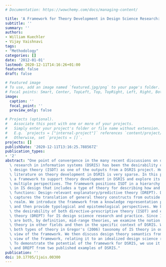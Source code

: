 ```yaml
---
# Documentation: https://wowchemy.com/docs/managing-content/

title: 'A Framework for Theory Development in Design Science Research: Multiple Perspectives'
subtitle: ''
summary: ''
authors:
- William Kuechler
- Vijay Vaishnavi
tags:
- "Methodology"
categories: []
date: '2012-01-01'
lastmod: 2020-12-11T14:16:26+01:00
featured: false
draft: false

# Featured image
# To use, add an image named `featured.jpg/png` to your page's folder.
# Focal points: Smart, Center, TopLeft, Top, TopRight, Left, Right, BottomLeft, Bottom, BottomRight.
image:
  caption: ''
  focal_point: ''
  preview_only: false

# Projects (optional).
#   Associate this post with one or more of your projects.
#   Simply enter your project's folder or file name without extension.
#   E.g. `projects = ["internal-project"]` references `content/project/deep-learning/index.md`.
#   Otherwise, set `projects = []`.
projects: []
publishDate: '2020-12-11T13:16:25.788567Z'
publication_types:
- '2'
abstract: "One point of convergence in the many recent discussions on design science\
  \ research in information systems (DSRIS) has been the desirability of a directive\
  \ design theory (ISDT) as one of the outputs from a DSRIS project. However, the\
  \ literature on theory development in DSRIS is very sparse. In this paper, we develop\
  \ a framework to support theory development in DSRIS and explore its potential from\
  \ multiple perspectives. The framework positions ISDT in a hierarchy of theories\
  \ in IS design that includes a type of theory for describing how and why the design\
  \ functions: Design-relevant explanatory/predictive theory (DREPT). DREPT formally\
  \ captures the translation of general theory constructs from outside IS to the design\
  \ realm. We introduce the framework from a knowledge representation perspective\
  \ and then provide typological and epistemological perspectives. We begin by motivating\
  \ the desirability of both directive-prescriptive theory (ISDT) and explanatory-predictive\
  \ theory (DREPT) for IS design science research and practice. Since ISDT and DREPT\
  \ are both, by definition, mid-range theories, we examine the notion of mid-range\
  \ theory in other fields and then in the specific context of DSRIS. We position\
  \ both types of theory in Gregor's (2006) taxonomy of IS theory in our typological\
  \ view of the framework. We then discuss design theory semantics from an epistemological\
  \ view of the framework, relating it to an idealized design science research cycle.\
  \ To demonstrate the potential of the framework for DSRIS, we use it to derive ISDT\
  \ and DREPT from two published examples of DSRIS."
publication: ''
doi: 10.17705/1jais.00300
---
```

